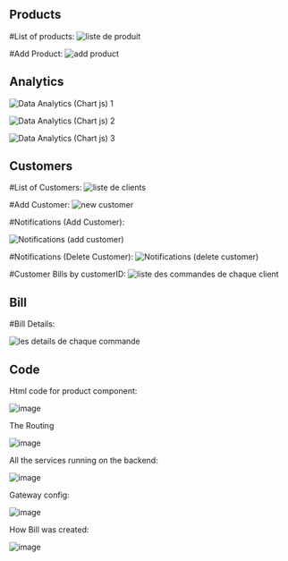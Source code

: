 ## Products

#List of products:
![liste de produit](https://user-images.githubusercontent.com/81532862/218309837-24888df8-4505-4588-ab17-57628e959b0d.png)

#Add Product:
![add product](https://user-images.githubusercontent.com/81532862/218309853-eb3a516b-66b6-4280-854d-921732646868.png)

## Analytics

![Data Analytics (Chart js) 1](https://user-images.githubusercontent.com/81532862/218309921-2ecd8150-fb6e-42db-87b9-124aa81fbad1.png)

![Data Analytics (Chart js) 2](https://user-images.githubusercontent.com/81532862/218309923-191a746d-74b1-427b-9149-a5de63faea3e.png)

![Data Analytics (Chart js) 3](https://user-images.githubusercontent.com/81532862/218309925-9d534f16-1517-49f8-967f-350a0c07bc05.png)


## Customers

#List of Customers:
![liste de clients](https://user-images.githubusercontent.com/81532862/218309997-4363aeee-a0d0-4ead-a59d-c0a7f363914a.png)


#Add Customer:
![new customer](https://user-images.githubusercontent.com/81532862/218310003-b684b120-6188-4055-aa83-31c6fc8882f3.png)


#Notifications (Add Customer):

![Notifications (add customer)](https://user-images.githubusercontent.com/81532862/218310010-6a804013-00a8-4357-8910-f6d9007be2ff.png)


#Notifications (Delete Customer):
![Notifications (delete customer)](https://user-images.githubusercontent.com/81532862/218310017-fdcbc5a6-3406-44b9-b734-a16f219e2d44.png)


#Customer Bills by customerID:
![liste des commandes de chaque client](https://user-images.githubusercontent.com/81532862/218310028-66a49514-e343-4b3e-b584-f947cb79953d.png)


## Bill

#Bill Details:

![les details de chaque commande](https://user-images.githubusercontent.com/81532862/218310060-d47b99c1-2409-4501-a8fa-b378c75b823a.png)


## Code

Html code for product component:

![image](https://user-images.githubusercontent.com/81532862/207162717-77cedb44-cb47-4ec3-a96c-e2d92f677640.png)

The Routing

![image](https://user-images.githubusercontent.com/81532862/207162947-4873e52d-7c52-468e-96d7-316113aa6264.png)


All the services running on the backend:

![image](https://user-images.githubusercontent.com/81532862/207163109-60f3c200-0b90-4370-a2e0-d33ce186cc20.png)

Gateway config:

![image](https://user-images.githubusercontent.com/81532862/207163972-bcce4592-28b5-4dfa-996b-fee4291e7ef0.png)

How Bill was created:

![image](https://user-images.githubusercontent.com/81532862/207164182-cc57a2b8-4b96-47e5-b39b-676af5c7141a.png)







